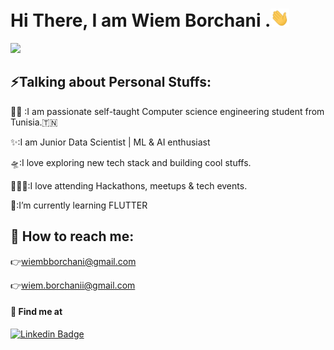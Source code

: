 <h1> Hi There, I am Wiem Borchani .<img src="https://raw.githubusercontent.com/ABSphreak/ABSphreak/master/gifs/Hi.gif" width="30px"></h1>
</h1>

<img src="https://i.pinimg.com/originals/02/49/ef/0249efe4cc8e3c20094fc2d20aa58912.gif" width="500px">


## ⚡️Talking about Personal Stuffs:

👩‍💻 :I am passionate self-taught Computer science engineering student from Tunisia.🇹🇳

✨:I am Junior Data Scientist | ML & AI enthusiast

🛸:I love exploring new tech stack and building cool stuffs.

🙋🏼‍♀️:I love attending Hackathons, meetups & tech events.

🌱:I’m currently learning FLUTTER




## 💌 How to reach me:
👉wiembborchani@gmail.com

👉wiem.borchanii@gmail.com




#### 🙌 Find me at
[![Linkedin Badge](https://img.shields.io/badge/-LinkedIn-blue?style=flat-square&logo=Linkedin&logoColor=white&link=https://www.linkedin.com/in/hemanthkollipara/)](https://www.linkedin.com/in/wiem-borchani)
